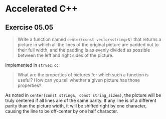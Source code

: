# Accelerated C++

## Exercise 05.05

> Write a function named `center(const vector<string>&)` that returns a 
> picture in which all the lines of the original picture are padded out to 
> their full width, and the padding is as evenly divided as possible between 
> the left and right sides of the picture.

Implemented in `strvec.cc`

> What are the properties of pictures for which such a function is useful? How
> can you tell whether a given picture has those properties?

As noted in `center(const string&, const string_size&)`, the picture will be truly 
centered if all lines are of the same parity. If any line is of a different 
parity than the picture width, it will be shifted right by one character, 
causing the line to be off-center by one half character.
